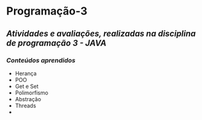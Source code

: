 # Programação-3
## *Atividades e avaliações, realizadas na disciplina de programação 3 - JAVA* ##

### *Conteúdos aprendidos* ###
- Herança
- POO
- Get e Set
- Polimorfismo
- Abstração
- Threads
- 
